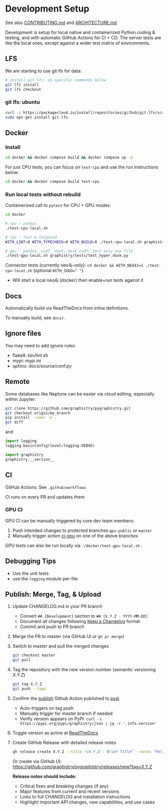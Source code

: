 # Development Setup

See also [CONTRIBUTING.md](CONTRIBUTING.md) and [ARCHITECTURE.md](ARCHITECTURE.md)

Development is setup for local native and containerized Python coding & testing, and with automatic GitHub Actions for CI + CD. The server tests are like the local ones, except against a wider test matrix of environments.

## LFS

We are starting to use git lfs for data:

```bash
# install git lfs: os-specific commands below
git lfs install
git lfs checkout
```

### git lfs: ubuntu

```bash
curl -s https://packagecloud.io/install/repositories/github/git-lfs/script.deb.sh | sudo bash
sudo apt-get install git-lfs
```

## Docker

### Install

```bash
cd docker && docker compose build && docker compose up -d
```

For just CPU tests, you can focus on `test-cpu` and use the run instructions below:

```bash
cd docker && docker compose build test-cpu
```


### Run local tests without rebuild

Containerized call to `pytest` for CPU + GPU modes:

```bash
cd docker

# cpu - pandas
./test-cpu-local.sh

# cpu - fast & targeted
WITH_LINT=0 WITH_TYPECHECK=0 WITH_BUILD=0 ./test-cpu-local.sh graphistry/tests/test_hyper_dask.py::TestHypergraphPandas::test_hyper_to_pa_mixed2

# gpu - pandas, cudf, dask, dask_cudf; test only one file
./test-gpu-local.sh graphistry/tests/test_hyper_dask.py
```

Connector tests (currently neo4j-only): `cd docker && WITH_NEO4J=1 ./test-cpu-local.sh` (optional `WITH_SUDO=" "`)

* Will start a local neo4j (docker) then enable+run tests against it


## Docs

Automatically build via ReadTheDocs from inline definitions.

To manually build, see `docs/`.

## Ignore files

You may need to add ignore rules:

* flake8: bin/lint.sh
* mypi: mypi.ini
* sphinx: docs/source/conf.py

## Remote

Some databases like Neptune can be easier via cloud editing, especially within Jupyter:

```bash
git clone https://github.com/graphistry/pygraphistry.git
git checkout origin/my_branch
pip install --user -e .
git diff
```

and

```python
import logging
logging.basicConfig(level=logging.DEBUG)

import graphistry
graphistry.__version__
```

## CI

GitHub Actions: See `.github/workflows`

CI runs on every PR and updates them

### GPU CI

GPU CI can be manually triggered by core dev team members:

1. Push intended changes to protected branches `gpu-public` or `master`
2. Manually trigger action [ci-gpu](https://github.com/graphistry/pygraphistry/actions/workflows/ci-gpu.yml) on one of the above branches

GPU tests can also be run locally via `./docker/test-gpu-local.sh` .

## Debugging Tips

* Use the unit tests
* use the `logging` module per-file


## Publish: Merge, Tag, & Upload

1. Update CHANGELOG.md in your PR branch
	- Convert `## [Development]` section to `## [X.Y.Z - YYYY-MM-DD]`
	- Document all changes following [Keep a Changelog](https://keepachangelog.com/) format
	- Commit and push to PR branch

1. Merge the PR to master (via GitHub UI or `gh pr merge`)

1. Switch to master and pull the merged changes
	```sh
	git checkout master
	git pull
	```

1. Tag the repository with the new version number (semantic versioning *X.Y.Z*)

	```sh
	git tag X.Y.Z
	git push --tags
	```

1. Confirm the [publish](https://github.com/graphistry/pygraphistry/actions?query=workflow%3A%22Publish+Python+%F0%9F%90%8D+distributions+%F0%9F%93%A6+to+PyPI+and+TestPyPI%22) Github Action published to [pypi](https://pypi.org/project/graphistry/)
	- Auto-triggers on tag push
	- Manually trigger for master branch if needed
	- Verify version appears on PyPI: `curl -s https://pypi.org/pypi/graphistry/json | jq -r '.info.version'`

1. Toggle version as active at [ReadTheDocs](https://readthedocs.org/projects/pygraphistry/versions/)

1. Create GitHub Release with detailed release notes

	```sh
	gh release create X.Y.Z --title "vX.Y.Z - Brief Title" --notes "Release notes in markdown..."
	```

	Or create via GitHub UI: https://github.com/graphistry/pygraphistry/releases/new?tag=X.Y.Z

	**Release notes should include:**
	- Critical fixes and breaking changes (if any)
	- Major features from current and recent versions
	- Links to full CHANGELOG and installation instructions
	- Highlight important API changes, new capabilities, and use cases
